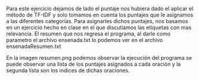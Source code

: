 Para este ejercicio dejamos de lado el puntaje nos hubiera dado el aplicar
el método de TF-IDF y solo tomamos en cuenta los puntajes que le asignamos
a las diferentes categorías. Para asignarles dichos puntajes, nos basamos en 
un ejercicio hecho en clase en el que discutíamos las etiquetas con mas 
relevancia.
El resumen que nos regresa el programa, al darle como parametro el archivo ensenada.txt
lo podemos ver en el archivo
ensenadaResumen.txt

En la imagen resumen.png podemos observar la ejecución del programa
se puede observar una lista de los puntajes asignados a cada oración
y la segunda lista son los indices de dichas oraciones.
